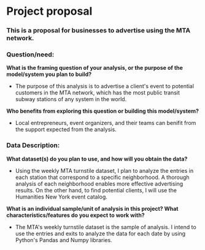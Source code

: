 # Project proposal 
### This is a proposal for businesses to advertise using the MTA network.

### **Question/need:**

**What is the framing question of your analysis, or the purpose of the model/system you plan to build?**
  - The purpose of this analysis is to advertise a client's event to potential customers in the MTA network, which has the most public transit subway stations of any system in the world.
  
**Who benefits from exploring this question or building this model/system?**
  - Local entrepreneurs, event organizers, and their teams can benifit from the support expected from the analysis.


### **Data Description:**

**What dataset(s) do you plan to use, and how will you obtain the data?**
   - Using the weekly MTA turnstile dataset, I plan to analyze the entries in each station that correspond to a specific neighborhood. A thorough analysis of each neighborhood enables more effective advertising results. On the other hand, to find potential clients, I will use the Humanities New York event catalog.
   
**What is an individual sample/unit of analysis in this project? What characteristics/features do you expect to work with?**
   - The MTA's weekly turnstile dataset is the sample of analysis. I intend to use the entries and exits to analyze the data for each date by using Python's Pandas and Numpy libraries.
